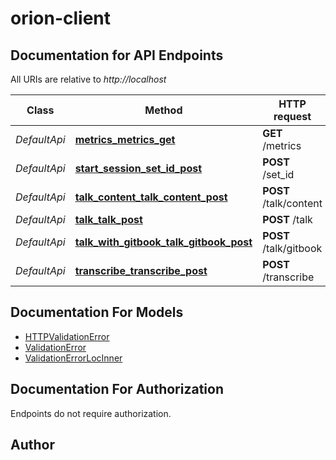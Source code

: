 # orion-client



## Documentation for API Endpoints

All URIs are relative to *http://localhost*

Class | Method | HTTP request | Description
------------ | ------------- | ------------- | -------------
*DefaultApi* | [**metrics_metrics_get**](docs/DefaultApi.md#metrics_metrics_get) | **GET** /metrics | Metrics
*DefaultApi* | [**start_session_set_id_post**](docs/DefaultApi.md#start_session_set_id_post) | **POST** /set_id | Start Session
*DefaultApi* | [**talk_content_talk_content_post**](docs/DefaultApi.md#talk_content_talk_content_post) | **POST** /talk/content | Talk Content
*DefaultApi* | [**talk_talk_post**](docs/DefaultApi.md#talk_talk_post) | **POST** /talk | Talk
*DefaultApi* | [**talk_with_gitbook_talk_gitbook_post**](docs/DefaultApi.md#talk_with_gitbook_talk_gitbook_post) | **POST** /talk/gitbook | Talk With Gitbook
*DefaultApi* | [**transcribe_transcribe_post**](docs/DefaultApi.md#transcribe_transcribe_post) | **POST** /transcribe | Transcribe


## Documentation For Models

 - [HTTPValidationError](docs/HTTPValidationError.md)
 - [ValidationError](docs/ValidationError.md)
 - [ValidationErrorLocInner](docs/ValidationErrorLocInner.md)


<a id="documentation-for-authorization"></a>
## Documentation For Authorization

Endpoints do not require authorization.


## Author




